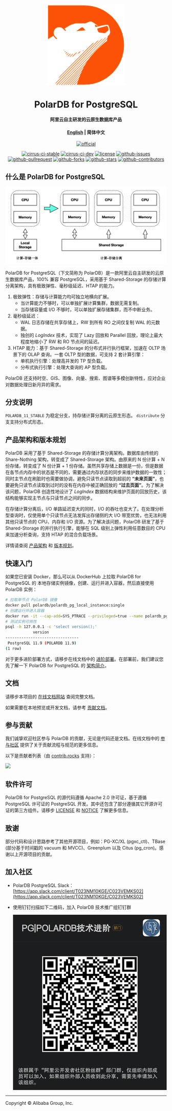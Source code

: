 <div align="center">

[![logo](docs/.vuepress/public/images/polardb.png)](https://developer.aliyun.com/topic/polardb-for-pg)

# PolarDB for PostgreSQL

**阿里云自主研发的云原生数据库产品**

#### [English](README.md) | 简体中文

[![official](https://img.shields.io/badge/官方网站-blueviolet?style=for-the-badge&logo=alibabacloud)](https://developer.aliyun.com/topic/polardb-for-pg)

[![cirrus-ci-stable](https://img.shields.io/cirrus/github/ApsaraDB/PolarDB-for-PostgreSQL/POLARDB_11_STABLE?style=for-the-badge&logo=cirrusci)](https://cirrus-ci.com/github/ApsaraDB/PolarDB-for-PostgreSQL/POLARDB_11_STABLE)
[![cirrus-ci-dev](https://img.shields.io/cirrus/github/ApsaraDB/PolarDB-for-PostgreSQL/POLARDB_11_DEV?style=for-the-badge&logo=cirrusci)](https://cirrus-ci.com/github/ApsaraDB/PolarDB-for-PostgreSQL/POLARDB_11_DEV)
[![license](https://img.shields.io/badge/license-Apache--2.0-blue?style=for-the-badge&logo=apache)](LICENSE)
[![github-issues](https://img.shields.io/github/issues/ApsaraDB/PolarDB-for-PostgreSQL?style=for-the-badge&logo=github)](https://GitHub.com/ApsaraDB/PolarDB-for-PostgreSQL/issues)
[![github-pullrequest](https://img.shields.io/github/issues-pr/ApsaraDB/PolarDB-for-PostgreSQL?style=for-the-badge&logo=github)](https://GitHub.com/ApsaraDB/PolarDB-for-PostgreSQL/pulls)
[![github-forks](https://img.shields.io/github/forks/ApsaraDB/PolarDB-for-PostgreSQL?style=for-the-badge&logo=github)](https://github.com/ApsaraDB/PolarDB-for-PostgreSQL/network/members)
[![github-stars](https://img.shields.io/github/stars/ApsaraDB/PolarDB-for-PostgreSQL?style=for-the-badge&logo=github)](https://github.com/ApsaraDB/PolarDB-for-PostgreSQL/stargazers)
[![github-contributors](https://img.shields.io/github/contributors/ApsaraDB/PolarDB-for-PostgreSQL?style=for-the-badge&logo=github)](https://github.com/ApsaraDB/PolarDB-for-PostgreSQL/graphs/contributors)

</div>

## 什么是 PolarDB for PostgreSQL

![arch.png](docs/zh/imgs/1_polardb_architecture.png)

PolarDB for PostgreSQL（下文简称为 PolarDB）是一款阿里云自主研发的云原生数据库产品，100% 兼容 PostgreSQL，采用基于 Shared-Storage 的存储计算分离架构，具有极致弹性、毫秒级延迟、HTAP 的能力。

1. 极致弹性：存储与计算能力均可独立地横向扩展。
   - 当计算能力不够时，可以单独扩展计算集群，数据无需复制。
   - 当存储容量或 I/O 不够时，可以单独扩展存储集群，而不中断业务。
2. 毫秒级延迟：
   - WAL 日志存储在共享存储上，RW 到所有 RO 之间仅复制 WAL 的元数据。
   - 独创的 _LogIndex_ 技术，实现了 Lazy 回放和 Parallel 回放，理论上最大程度地缩小了 RW 和 RO 节点间的延迟。
3. HTAP 能力：基于 Shared-Storage 的分布式并行执行框架，加速在 OLTP 场景下的 OLAP 查询。一套 OLTP 型的数据，可支持 2 套计算引擎：
   - 单机执行引擎：处理高并发的 TP 型负载。
   - 分布式执行引擎：处理大查询的 AP 型负载。

PolarDB 还支持时空、GIS、图像、向量、搜索、图谱等多模创新特性，应对企业对数据处理日新月异的需求。

## 分支说明

`POLARDB_11_STABLE` 为稳定分支，持存储计算分离的云原生形态。 `distribute` 分支支持分布式形态。

## 产品架构和版本规划

PolarDB 采用了基于 Shared-Storage 的存储计算分离架构。数据库由传统的 Share-Nothing 架构，转变成了 Shared-Storage 架构。由原来的 N 份计算 + N 份存储，转变成了 N 份计算 + 1 份存储。虽然共享存储上数据是一份，但是数据在各节点内存中的状态是不同的，需要通过内存状态的同步来维护数据的一致性；同时主节点在刷脏时也需要做协调，避免只读节点读取到超前的 **“未来页面”**，也要避免只读节点读取到过时的没有在内存中被正确回放的 **“过去页面”**。为了解决该问题，PolarDB 创造性地设计了 _LogIndex_ 数据结构来维护页面的回放历史，该结构能够实现主节点与只读节点之间的同步。

在存储计算分离后，I/O 单路延迟变大的同时，I/O 的吞吐也变大了。在处理分析型查询时，仅使用单个只读节点无法发挥出存储侧的大 I/O 带宽优势，也无法利用其他只读节点的 CPU、内存和 I/O 资源。为了解决该问题，PolarDB 研发了基于 Shared-Storage 的并行执行引擎，能够在 SQL 级别上弹性利用任意数目的 CPU 来加速分析查询，支持 HTAP 的混合负载场景。

详情请查阅 [产品架构](https://apsaradb.github.io/PolarDB-for-PostgreSQL/zh/architecture/) 和 [版本规划](https://apsaradb.github.io/PolarDB-for-PostgreSQL/zh/roadmap/)。

## 快速入门

如果您已安装 Docker，那么可以从 DockerHub 上拉取 PolarDB for PostgreSQL 的 本地存储实例镜像，创建、运行并进入容器，然后直接使用 PolarDB 实例：

```bash
# 拉取单节点 PolarDB 镜像
docker pull polardb/polardb_pg_local_instance:single
# 创建运行并进入容器
docker run -it --cap-add=SYS_PTRACE --privileged=true --name polardb_pg_single polardb/polardb_pg_local_instance:single bash
# 测试实例可用性
psql -h 127.0.0.1 -c 'select version();'
            version
--------------------------------
 PostgreSQL 11.9 (POLARDB 11.9)
(1 row)
```

对于更多进阶部署方式，请移步在线文档中的 [进阶部署](https://apsaradb.github.io/PolarDB-for-PostgreSQL/zh/guide/deploy.html)。在部署前，我们建议您先了解一下 PolarDB for PostgreSQL 的 [架构简介](https://apsaradb.github.io/PolarDB-for-PostgreSQL/zh/guide/introduction.html)。

## 文档

请移步本项目的 [在线文档网站](https://apsaradb.github.io/PolarDB-for-PostgreSQL/zh/) 查阅完整文档。

如果需要在本地预览或开发文档，请参考 [贡献文档](https://apsaradb.github.io/PolarDB-for-PostgreSQL/zh/contributing/contributing-polardb-docs.html)。

## 参与贡献

我们诚挚欢迎社区参与 PolarDB 的贡献，无论是代码还是文档。在线文档中的 [参与社区](https://apsaradb.github.io/PolarDB-for-PostgreSQL/zh/contributing/) 提供了关于贡献流程与规范的更多信息。

以下是贡献者列表（由 [contrib.rocks](https://contrib.rocks) 支持）：

<a href="https://github.com/ApsaraDB/PolarDB-for-PostgreSQL/graphs/contributors">
  <img src="https://contrib.rocks/image?repo=ApsaraDB/PolarDB-for-PostgreSQL" />
</a>

## 软件许可

PolarDB for PostgreSQL 的源代码遵循 Apache 2.0 许可证，基于遵循 PostgreSQL 许可证的 PostgreSQL 开发。其中还包含了部分遵循其它开源许可证的第三方组件。请移步 [LICENSE](./LICENSE) 和 [NOTICE](./NOTICE) 了解更多信息。

## 致谢

部分代码和设计思路参考了其他开源项目，例如：PG-XC/XL (pgxc_ctl)、TBase (部分基于时间戳的 vacuum 和 MVCC)、Greenplum 以及 Citus (pg_cron)。感谢以上开源项目的贡献。

## 加入社区

- PolarDB PostgreSQL Slack：[https://app.slack.com/client/T023NM10KGE/C023VEMKS02](https://app.slack.com/client/T023NM10KGE/C023VEMKS02)
- 使用钉钉扫描如下二维码，加入 PolarDB 技术推广组钉钉群

  ![polardb_group](docs/.vuepress/public/images/polardb_group.png)

---

Copyright © Alibaba Group, Inc.
